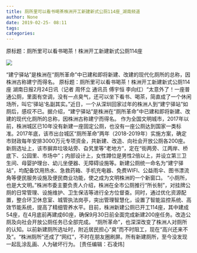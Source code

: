 ```yaml
---
title: 厕所里可以看书喝茶株洲开工新建新式公厕114座_湖南频道
author: None
date: 2019-02-25- 08:11
tags: 
categories: 
---
```

原标题：厕所里可以看书喝茶！株洲开工新建新式公厕114座
<!-- more -->
                
<img align="center" border="0" src="http://p2.ifengimg.com/a/2016/0810/204c433878d5cf9size1_w16_h16.png" />
                
            
“建宁驿站”是株洲在“厕所革命”中已建和即将新建、改建的现代化厕所的总称，因株洲古称建宁而得名。
原标题：厕所里可以看书喝茶！株洲开工新建新式公厕114座
湖南日报2月24日讯（记者 周怀立 通讯员 傅宇恒 李向红）“太意外了！一座普通公厕，里面有空调，没有一点臭气，还可以坐下看书、喝茶，简直成了一个休闲场所，叫它‘驿站’名副其实。”近日，一个从深圳回家过年的株洲人到“建宁驿站”如厕后，感叹不已。据介绍，“建宁驿站”是株洲在“厕所革命”中已建和即将新建、改建的现代化厕所的总称，因株洲古称建宁而得名。
作为全国文明城市，2017年以前，株洲城区已10年没有新建一座固定公厕，也没有一座公厕达到国家一类标准。2017年底，该市出台城区“厕所革命”两年（2018-2019年）实施方案，确定市财政每年安排3000万元专项资金，共新建、改造、向社会开放公厕各200座。新厕选址上，该市摒弃垃圾站旁、旮旯里等“老地方”，定在“街两旁、江两岸、桥底下、公园里、市场中”；内部设计上，女性蹲位是男性2倍以上，并设立第三卫生间、母婴护理台、幼儿坐便器、无障碍设施等。新建公厕统一命名为“建宁驿站”，均配备饮用热水、急救药箱、手机充电器、免费WIFI、公益雨伞、图书漂流角等便民服务设施及便民商业功能，使之成为文明株洲的一个新窗口。
“小厕所，也是大文明。”株洲市委主要负责人介绍，株洲在全市公厕推行“所长制”，对挂牌公厕的日常管理、设施维护、卫生保洁等进行全方位督查。同时，通过优化资源配置，整合环卫休息室、城管执法岗亭，突出管理智慧化，设置了智能监控系统、高效节能系统，提高了精细管养水平。目前，株洲新建公厕已开工114座，其中建成54座，在4月底前再建成60座，确保9月30日前全面完成新建200座任务。改造公厕及向社会开放公厕任务已全部完成。
“厕所革命”，也深深改变了株洲人对厕所的认知。以前新建厕所选址时，附近居民担心“臭”而不时阻工，现在“高兴还来不及”。“株洲厕所”还成了“网红”，不时在朋友圈刷屏。所有新建厕所，至今没发现一起乱涂乱画、人为破坏行为。
[责任编辑：石凌炜]
            
